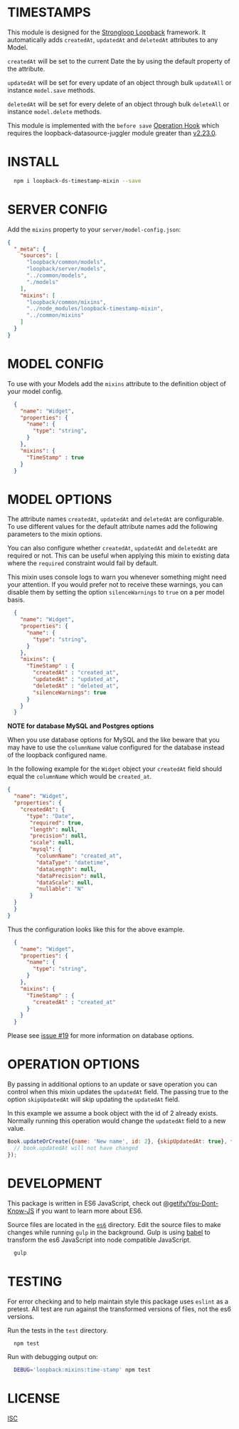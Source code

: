 TIMESTAMPS
=============

This module is designed for the [Strongloop Loopback](https://github.com/strongloop/loopback) framework.  It automatically adds `createdAt`, `updatedAt` and `deletedAt` attributes to any Model.

`createdAt` will be set to the current Date the by using the default property of the attribute.

`updatedAt` will be set for every update of an object through bulk `updateAll` or instance `model.save` methods.

`deletedAt` will be set for every delete of an object through bulk `deleteAll` or instance `model.delete` methods.

This module is implemented with the `before save` [Operation Hook](http://docs.strongloop.com/display/public/LB/Operation+hooks#Operationhooks-beforesave) which requires the  loopback-datasource-juggler module greater than  [v2.23.0](strongloop/loopback-datasource-juggler@0002aaedeffadda34ae03752d03d0805ab661665).

INSTALL
=============

```bash
  npm i loopback-ds-timestamp-mixin --save
```

SERVER CONFIG
=============

Add the `mixins` property to your `server/model-config.json`:

```json
{
  "_meta": {
    "sources": [
      "loopback/common/models",
      "loopback/server/models",
      "../common/models",
      "./models"
    ],
    "mixins": [
      "loopback/common/mixins",
      "../node_modules/loopback-timestamp-mixin",
      "../common/mixins"
    ]
  }
}
```

MODEL CONFIG
=============

To use with your Models add the `mixins` attribute to the definition object of your model config.

```json
  {
    "name": "Widget",
    "properties": {
      "name": {
        "type": "string",
      }
    },
    "mixins": {
      "TimeStamp" : true
    }
  }
```

MODEL OPTIONS
=============

The attribute names `createdAt`, `updatedAt` and `deletedAt` are configurable.  To use different values for the default attribute names add the following parameters to the mixin options.

You can also configure whether `createdAt`, `updatedAt` and `deletedAt` are required or not. This can be useful when applying this mixin to existing data where the `required` constraint would fail by default.

This mixin uses console logs to warn you whenever something might need your attention. If you would prefer not to receive these warnings, you can disable them by setting the option `silenceWarnings` to `true` on a per model basis.

```json
  {
    "name": "Widget",
    "properties": {
      "name": {
        "type": "string",
      }
    },
    "mixins": {
      "TimeStamp" : {
        "createdAt" : "created_at",
        "updatedAt" : "updated_at",
        "deletedAt" : "deleted_at",
        "silenceWarnings": true
      }
    }
  }
```

**NOTE for database MySQL and Postgres options**

When you use database options for MySQL and the like beware that you may have to use the `columnName` value configured for the database instead of the loopback configured name.

In the following example for the `Widget` object your `createdAt` field should equal the `columnName` which would be `created_at`.

```json
{
  "name": "Widget",
  "properties": {
    "createdAt": {
      "type": "Date",
       "required": true,
       "length": null,
       "precision": null,
       "scale": null,
       "mysql": {
         "columnName": "created_at",
         "dataType": "datetime",
         "dataLength": null,
         "dataPrecision": null,
         "dataScale": null,
         "nullable": "N"
       }
  }
  }
}
```
Thus the configuration looks like this for the above example.

```json
  {
    "name": "Widget",
    "properties": {
      "name": {
        "type": "string",
      }
    },
    "mixins": {
      "TimeStamp" : {
        "createdAt" : "created_at"
      }
    }
  }
```

Please see [issue #19](clarkbw/loopback-ds-timestamp-mixin/issues/19) for more information on database options.

OPERATION OPTIONS
=============

By passing in additional options to an update or save operation you can control when this mixin updates the `updatedAt` field.  The passing true to the option `skipUpdatedAt` will skip updating the `updatedAt` field.

In this example we assume a book object with the id of 2 already exists. Normally running this operation would change the `updatedAt` field to a new value.

```js
Book.updateOrCreate({name: 'New name', id: 2}, {skipUpdatedAt: true}, function(err, book) {
  // book.updatedAt will not have changed
});
```

DEVELOPMENT
=============

This package is written in ES6 JavaScript, check out [@getify/You-Dont-Know-JS](https://github.com/getify/You-Dont-Know-JS) if you want to learn more about ES6.

Source files are located in the [`es6`](https://github.com/clarkbw/loopback-ds-timestamp-mixin/tree/master/es6) directory.  Edit the source files to make changes while running `gulp` in the background.  Gulp is using [babel](https://babeljs.io/docs/setup/#gulp) to transform the es6 JavaScript into node compatible JavaScript.

```bash
  gulp
```

TESTING
=============

For error checking and to help maintain style this package uses `eslint` as a pretest.  All test are run against the transformed versions of files, not the es6 versions.

Run the tests in the `test` directory.

```bash
  npm test
```

Run with debugging output on:

```bash
  DEBUG='loopback:mixins:time-stamp' npm test
```

LICENSE
=============
[ISC](LICENSE)
